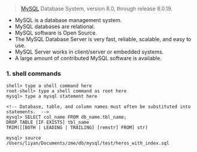 >[MySQL](https://dev.mysql.com/doc/refman/8.0/en/what-is-mysql.html) Database System, version 8.0, through release 8.0.19.


- MySQL is a database management system.
- MySQL databases are relational.
- MySQL software is Open Source.
- The MySQL Database Server is very fast, reliable, scalable, and easy to use.
- MySQL Server works in client/server or embedded systems.
- A large amount of contributed MySQL software is available.


### 1. shell commands

```//db
shell> type a shell command here
root-shell> type a shell command as root here
mysql> type a mysql statement here

<!-- Database, table, and column names must often be substituted into statements.  -->
mysql> SELECT col_name FROM db_name.tbl_name;
DROP TABLE [IF EXISTS] tbl_name
TRIM([[BOTH | LEADING | TRAILING] [remstr] FROM] str)

mysql> source /Users/liyan/Documents/zme/db/mysql/test/heros_with_index.sql
```
